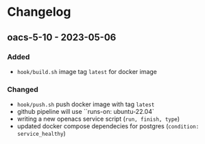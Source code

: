 # Changelog
## oacs-5-10 - 2023-05-06

### Added
- `hook/build.sh` image tag `latest` for docker image

### Changed
- `hook/push.sh` push docker image with tag `latest`
- github pipeline will use ``runs-on: ubuntu-22.04`
- writing a new openacs service script (`run, finish, type`)
- updated docker compose dependecies for postgres (`condition: service_healthy`)
